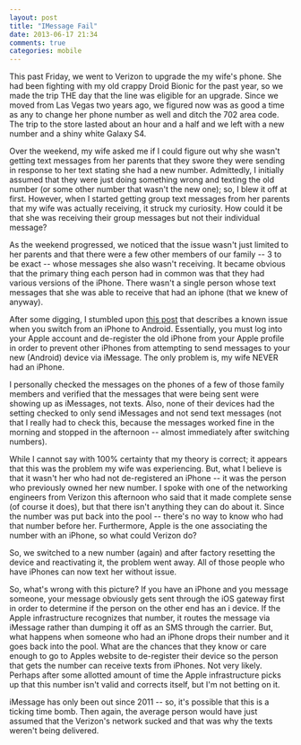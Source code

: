 ```yaml
---
layout: post
title: "IMessage Fail"
date: 2013-06-17 21:34
comments: true
categories: mobile
---
```


This past Friday, we went to Verizon to upgrade the my wife's phone. She had been fighting with my old crappy Droid Bionic
for the past year, so we made the trip THE day that the line was eligible for an upgrade. Since we moved from Las Vegas
two years ago, we figured now was as good a time as any to change her phone number as well and ditch the 702 area code.
The trip to the store lasted about an hour and a half and we left with a new number and a shiny white Galaxy S4.

Over the weekend, my wife asked me if I could figure out why she wasn't getting text messages from her parents that they
swore they were sending in response to her text stating she had a new number. Admittedly, I initially assumed that they
were just doing something wrong and texting the old number (or some other number that wasn't the new one); so, I blew it
off at first. However, when I started getting group text messages from her parents that my wife was actually receiving, it
struck my curiosity. How could it be that she was receiving their group messages but not their individual message?

As the weekend progressed, we noticed that the issue wasn't just limited to her parents and that there were a few other
members of our family -- 3 to be exact -- whose messages she also wasn't receiving. It became obvious that the primary
thing each person had in common was that they had various versions of the iPhone. There wasn't a single person whose text
messages that she was able to receive that had an iphone (that we knew of anyway).

After some digging, I stumbled upon [this post](http://www.lifehacker.com.au/2012/01/fix-the-imessage-iphone-to-android-bug/)
that describes a known issue when you switch from an iPhone to Android. Essentially, you must log into your Apple account
and de-register the old iPhone from your Apple profile in order to prevent other iPhones from attempting to send messages
to your new (Android) device via iMessage. The only problem is, my wife NEVER had an iPhone.

I personally checked the messages on the phones of a few of those family members and verified that the messages that were
being sent were showing up as iMessages, not texts. Also, none of their devices had the setting checked to only send iMessages
and not send text messages (not that I really had to check this, because the messages worked fine in the morning and stopped
in the afternoon -- almost immediately after switching numbers).

While I cannot say with 100% certainty that my theory is correct; it appears that this was the problem my wife was experiencing.
But, what I believe is that it wasn't her who had not de-registered an iPhone -- it was the person who previously owned her
new number. I spoke with one of the networking engineers from Verizon this afternoon who said that it made complete sense
(of course it does), but that there isn't anything they can do about it. Since the number was put back into the pool --
there's no way to know who had that number before her. Furthermore, Apple is the one associating the number with an iPhone,
so what could Verizon do?

So, we switched to a new number (again) and after factory resetting the device and reactivating it, the problem went away.
All of those people who have iPhones can now text her without issue.

So, what's wrong with this picture? If you have an iPhone and you message someone, your message obviously gets sent through
the iOS gateway first in order to determine if the person on the other end has an i device. If the Apple infrastructure
recognizes that number, it routes the message via iMessage rather than dumping it off as an SMS through the carrier. But,
what happens when someone who had an iPhone drops their number and it goes back into the pool. What are the chances that
they know or care enough to go to Apples website to de-register their device so the person that gets the number
can receive texts from iPhones. Not very likely. Perhaps after some allotted amount of time the Apple infrastructure picks
up that this number isn't valid and corrects itself, but I'm not betting on it.

iMessage has only been out since 2011 -- so, it's possible that this is a ticking time bomb. Then again, the average person
would have just assumed that the Verizon's network sucked and that was why the texts weren't being delivered.


